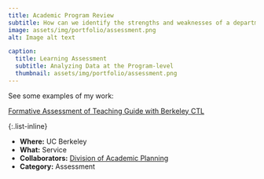 ```yaml
---
title: Academic Program Review
subtitle: How can we identify the strengths and weaknesses of a departmental curriculum?
image: assets/img/portfolio/assessment.png
alt: Image alt text

caption:
  title: Learning Assessment
  subtitle: Analyzing Data at the Program-level
  thumbnail: assets/img/portfolio/assessment.png
---
```


See some examples of my work:

[Formative Assessment of Teaching Guide with Berkeley CTL](https://teaching.berkeley.edu/teaching-guides/assessing-learning/formative-assessment-teaching)

{:.list-inline}
- **Where:** UC Berkeley
- **What:** Service
- **Collaborators:** [Division of Academic Planning](https://vpap.berkeley.edu/)
- **Category:** Assessment

